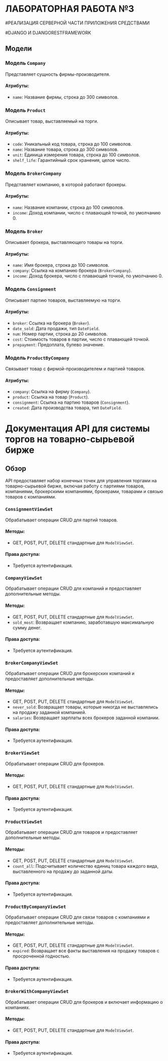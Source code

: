 # ЛАБОРАТОРНАЯ РАБОТА №3

#РЕАЛИЗАЦИЯ СЕРВЕРНОЙ ЧАСТИ ПРИЛОЖЕНИЯ СРЕДСТВАМИ

#DJANGO И DJANGORESTFRAMEWORK

## Модели

### Модель `Company`
Представляет сущность фирмы-производителя.

#### Атрибуты:
- `name`: Название фирмы, строка до 300 символов.

### Модель `Product`
Описывает товар, выставляемый на торги.

#### Атрибуты:
- `code`: Уникальный код товара, строка до 100 символов.
- `name`: Название товара, строка до 300 символов.
- `unit`: Единица измерения товара, строка до 100 символов.
- `shelf_life`: Гарантийный срок хранения, целое число.

### Модель `BrokerCompany`
Представляет компанию, в которой работают брокеры.

#### Атрибуты:
- `name`: Название компании, строка до 100 символов.
- `income`: Доход компании, число с плавающей точкой, по умолчанию 0.

### Модель `Broker`
Описывает брокера, выставляющего товары на торги.

#### Атрибуты:
- `name`: Имя брокера, строка до 100 символов.
- `company`: Ссылка на компанию брокера (`BrokerCompany`).
- `income`: Доход брокера, число с плавающей точкой, по умолчанию 0.

### Модель `Consignment`
Описывает партию товаров, выставляемую на торги.

#### Атрибуты:
- `broker`: Ссылка на брокера (`Broker`).
- `date_sold`: Дата продажи, тип `DateField`.
- `num`: Номер партии, строка до 20 символов.
- `cost`: Стоимость товаров в партии, число с плавающей точкой.
- `prepayment`: Предоплата, булево значение.

### Модель `ProductByCompany`
Связывает товар с фирмой-производителем и партией товаров.

#### Атрибуты:
- `company`: Ссылка на фирму (`Company`).
- `product`: Ссылка на товар (`Product`).
- `consignment`: Ссылка на партию товаров (`Consignment`).
- `created`: Дата производства товара, тип `DateField`.


# Документация API для системы торгов на товарно-сырьевой бирже

## Обзор
API предоставляет набор конечных точек для управления торгами на товарно-сырьевой бирже, включая работу с партиями товаров, компаниями, брокерскими компаниями, брокерами, товарами и связью товаров с компаниями.

### `ConsignmentViewSet`
Обрабатывает операции CRUD для партий товаров.

#### Методы:
- GET, POST, PUT, DELETE стандартные для `ModelViewSet`.

#### Права доступа:
- Требуется аутентификация.

### `CompanyViewSet`
Обрабатывает операции CRUD для компаний и предоставляет дополнительные методы.

#### Методы:
- GET, POST, PUT, DELETE стандартные для `ModelViewSet`.
- `sold_most`: Возвращает компанию, заработавшую максимальную сумму денег.

#### Права доступа:
- Требуется аутентификация.

### `BrokerCompanyViewSet`
Обрабатывает операции CRUD для брокерских компаний и предоставляет дополнительные методы.

#### Методы:
- GET, POST, PUT, DELETE стандартные для `ModelViewSet`.
- `never_sold`: Возвращает товары, которые никогда не выставлялись на продажу заданной компанией.
- `salaries`: Возвращает зарплаты всех брокеров заданной компании.

#### Права доступа:
- Требуется аутентификация.

### `BrokerViewSet`
Обрабатывает операции CRUD для брокеров.

#### Методы:
- GET, POST, PUT, DELETE стандартные для `ModelViewSet`.

#### Права доступа:
- Требуется аутентификация.

### `ProductViewSet`
Обрабатывает операции CRUD для товаров и предоставляет дополнительные методы.

#### Методы:
- GET, POST, PUT, DELETE стандартные для `ModelViewSet`.
- `count_all`: Подсчитывает количество единиц товара каждого вида, выставленного на продажу до заданной даты.

#### Права доступа:
- Требуется аутентификация.

### `ProductByCompanyViewSet`
Обрабатывает операции CRUD для связи товаров с компаниями и предоставляет дополнительные методы.

#### Методы:
- GET, POST, PUT, DELETE стандартные для `ModelViewSet`.
- `expired`: Возвращает все факты выставления на продажу товаров с просроченной годностью.

#### Права доступа:
- Требуется аутентификация.

### `BrokerWithCompanyViewSet`
Обрабатывает операции CRUD для брокеров и включает информацию о компаниях.

#### Методы:
- GET, POST, PUT, DELETE стандартные для `ModelViewSet`.

#### Права доступа:
- Требуется аутентификация.
